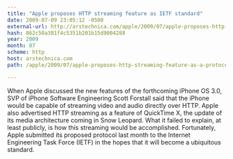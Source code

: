 ```yaml
---
title: "Apple proposes HTTP streaming feature as IETF standard"
date: 2009-07-09 23:05:12 -0500
external-url: http://arstechnica.com/apple/2009/07/apple-proposes-http-streaming-feature-as-a-protocol-standard/
hash: 862c50a381f4c5351b201b15d9004288
year: 2009
month: 07
scheme: http
host: arstechnica.com
path: /apple/2009/07/apple-proposes-http-streaming-feature-as-a-protocol-standard/

---
```


When Apple discussed the new features of the forthcoming iPhone OS 3.0, SVP of iPhone Software Engineering Scott Forstall said that the iPhone would be capable of streaming video and audio directly over HTTP. Apple also advertised HTTP streaming as a feature of QuickTime X, the update of its media architecture coming in Snow Leopard. What it failed to explain, at least publicly, is how this streaming would be accomplished. Fortunately, Apple submitted its proposed protocol last month to the Internet Engineering Task Force (IETF) in the hopes that it will become a ubiquitous standard.
